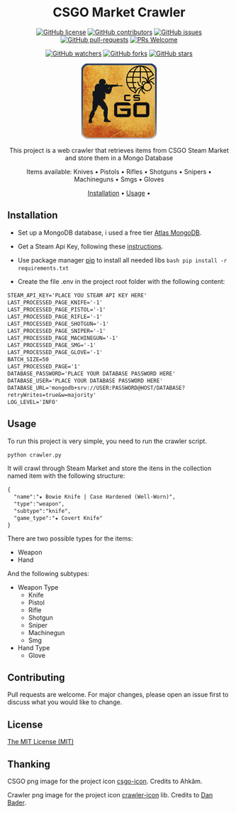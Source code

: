 <!-- markdownlint-configure-file {
  "MD013": {
    "code_blocks": false,
    "tables": false
  },
  "MD033": false,
  "MD041": false
} -->

<div align="center">

# CSGO Market Crawler

[![GitHub license](https://img.shields.io/github/license/ew3g/csgo-market-crawler.svg)](https://github.com/ew3g/csgo-market-crawler/blob/main/LICENSE)
[![GitHub contributors](https://img.shields.io/github/contributors/ew3g/csgo-market-crawler.svg)](https://github.com/ew3g/csgo-market-crawler/graphs/contributors/)
[![GitHub issues](https://img.shields.io/github/issues/ew3g/csgo-market-crawler.svg)](https://github.com/ew3g/csgo-market-crawler/issues/)
[![GitHub pull-requests](https://img.shields.io/github/issues-pr/ew3g/csgo-market-crawler.svg)](https://gitHub.com/ew3g/csgo-market-crawler/pulls/)
[![PRs Welcome](https://img.shields.io/badge/PRs-welcome-brightgreen.svg?style=flat-square)](http://makeapullrequest.com)

[![GitHub watchers](https://img.shields.io/github/watchers/ew3g/csgo-market-crawler.svg?style=social&label=Watch)](https://github.com/ew3g/csgo-market-crawler/watchers/)
[![GitHub forks](https://img.shields.io/github/forks/ew3g/csgo-market-crawler.svg?style=social&label=Fork)](https://gitHub.com/ew3g/csgo-market-crawler/network/)
[![GitHub stars](https://img.shields.io/github/stars/ew3g/csgo-market-crawler.svg?style=social&label=Star)](https://gitHub.com/ew3g/csgo-market-crawler/stargazers/)

![Counter Strike Logo](https://github.com/ew3g/csgo-market-crawler/blob/main/csgo-icon.png?raw=true "Sample inline image")

This project is a web crawler that retrieves items from CSGO Steam Market and store them in a Mongo Database

Items available: Knives • Pistols • Rifles • Shotguns • Snipers • Machineguns • Smgs • Gloves

[Installation](#installation) • [Usage](#usage) •
</div>

## Installation
- Set up a MongoDB database, i used a free tier [Atlas MongoDB](https://www.mongodb.com/atlas/database).
- Get a Steam Api Key, following these [instructions](https://cran.r-project.org/web/packages/CSGo/vignettes/auth.html).
- Use package manager [pip](https://pip.pypa.io/en/stable/) to install all needed libs
```bash pip install -r requirements.txt```

- Create the file .env in the project root folder with the following content:

```
STEAM_API_KEY='PLACE YOU STEAM API KEY HERE'
LAST_PROCESSED_PAGE_KNIFE='-1'
LAST_PROCESSED_PAGE_PISTOL='-1'
LAST_PROCESSED_PAGE_RIFLE='-1'
LAST_PROCESSED_PAGE_SHOTGUN='-1'
LAST_PROCESSED_PAGE_SNIPER='-1'
LAST_PROCESSED_PAGE_MACHINEGUN='-1'
LAST_PROCESSED_PAGE_SMG='-1'
LAST_PROCESSED_PAGE_GLOVE='-1'
BATCH_SIZE=50
LAST_PROCESSED_PAGE='1'
DATABASE_PASSWORD='PLACE YOUR DATABASE PASSWORD HERE'
DATABASE_USER='PLACE YOUR DATABASE PASSWORD HERE'
DATABASE_URL='mongodb+srv://USER:PASSWORD@HOST/DATABASE?retryWrites=true&w=majority'
LOG_LEVEL='INFO'
```  

## Usage
To run this project is very simple, you need to run the crawler script. 
```
python crawler.py
```

It will crawl through Steam Market and store the itens in the collection named item with the following structure:
```
{
  "name":"★ Bowie Knife | Case Hardened (Well-Worn)",
  "type":"weapon",
  "subtype":"knife",
  "game_type":"★ Covert Knife"
}
```
There are two possible types for the items:
- Weapon
- Hand

And the following subtypes:
- Weapon Type
  - Knife
  - Pistol
  - Rifle
  - Shotgun
  - Sniper
  - Machinegun
  - Smg
- Hand Type
  - Glove

## Contributing
Pull requests are welcome. For major changes, please open an issue first to discuss what you would like to change.

## License
[The MIT License (MIT)](https://mit-license.org/)

## Thanking

CSGO png image for the project icon [csgo-icon](https://www.freeiconspng.com/img/42849). Credits to Ahkâm.

Crawler png image for the project icon [crawler-icon](https://pypi.org/project/schedule/) lib. Credits to [Dan Bader](https://github.com/dbader).